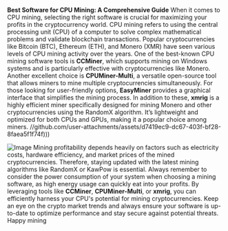 **Best Software for CPU Mining: A Comprehensive Guide**
When it comes to CPU mining, selecting the right software is crucial for maximizing your profits in the cryptocurrency world. CPU mining refers to using the central processing unit (CPU) of a computer to solve complex mathematical problems and validate blockchain transactions. Popular cryptocurrencies like Bitcoin (BTC), Ethereum (ETH), and Monero (XMR) have seen various levels of CPU mining activity over the years. 
One of the best-known CPU mining software tools is **CCMiner**, which supports mining on Windows systems and is particularly effective with cryptocurrencies like Monero. Another excellent choice is **CPUMiner-Multi**, a versatile open-source tool that allows miners to mine multiple cryptocurrencies simultaneously. For those looking for user-friendly options, **EasyMiner** provides a graphical interface that simplifies the mining process.
In addition to these, **xmrig** is a highly efficient miner specifically designed for mining Monero and other cryptocurrencies using the RandomX algorithm. It’s lightweight and optimized for both CPUs and GPUs, making it a popular choice among miners. 
 //github.com/user-attachments/assets/d7419ec9-dc67-403f-bf28-8faea5f1f74f)))

![Image](https://github.com/user-attachments/assets/d7419ec9-dc67-403f-bf28-8faea5f1f74f)
Mining profitability depends heavily on factors such as electricity costs, hardware efficiency, and market prices of the mined cryptocurrencies. Therefore, staying updated with the latest mining algorithms like RandomX or KawPow is essential. Always remember to consider the power consumption of your system when choosing a mining software, as high energy usage can quickly eat into your profits.
By leveraging tools like **CCMiner**, **CPUMiner-Multi**, or **xmrig**, you can efficiently harness your CPU's potential for mining cryptocurrencies. Keep an eye on the crypto market trends and always ensure your software is up-to-date to optimize performance and stay secure against potential threats. Happy mining
